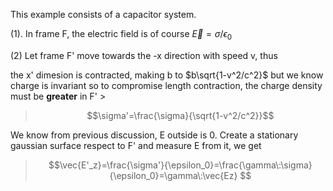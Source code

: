 This example consists of a capacitor system.

(1). In frame F, the electric field is of course $\vec{E}=\sigma/\epsilon_0$

(2) Let frame F' move towards the -x direction with speed v, thus

the x' dimesion is contracted, making b to $b\sqrt{1-v^2/c^2}$
but we know charge is invariant so to compromise length contraction, the charge density must be **greater** in F' >

>$$\sigma'=\frac{\sigma}{\sqrt{1-v^2/c^2}}$$

We know from previous discussion, E outside is 0. Create a stationary gaussian surface respect to F' and measure E from it, we get
>$$\vec{E'_z}=\frac{\sigma'}{\epsilon_0}=\frac{\gamma\:\sigma}{\epsilon_0}=\gamma\:\vec{Ez} $$


